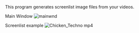 This program generates screenlist image files from your videos.

Main Window
![mainwnd](https://github.com/user-attachments/assets/df2b519d-73dd-4688-8543-3b61833f808f)

Screenlist example
![Chicken_Techno mp4](https://github.com/user-attachments/assets/fbdd87b7-529a-44f8-ac93-b49d17826175)
